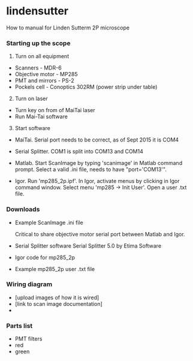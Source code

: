 # lindensutter
How to manual for Linden Sutterm 2P microscope

### Starting up the scope

1. Turn on all equipment
 - Scanners - MDR-6
 - Objective motor - MP285
 - PMT and mirrors - PS-2
 - Pockels cell - Conoptics 302RM (power strip under table)

2. Turn on laser
 - Turn key on from of MaiTai laser
 - Run Mai-Tai software
 
3. Start software
 - MaiTai.
 Serial port needs to be correct, as of Sept 2015 it is COM4

 - Serial Splitter.
 COM1 is split into COM13 and COM14

 - Matlab.
   Start ScanImage by typing 'scanimage' in Matlab command prompt.
   Select a valid .ini file, needs to have "port='COM13'".

 - Igor.
   Run 'mp285_2p.ipf'.
   In Igor, activate menus by clicking in Igor command window.
   Select menu 'mp285 -> Init User'.
   Open a user .txt file.

### Downloads
 - Example ScanImage .ini file

   Critical to share objective motor serial port between Matlab and Igor.

 - Serial Splitter software
 Serial Splitter 5.0 by Etima Software

 - Igor code for mp285_2p
 - Example mp285_2p user .txt file
 
### Wiring diagram
 - [upload images of how it is wired]
 - [link to scan image documentation]
 - 

### Parts list
 - PMT filters
  - red
  - green
 
